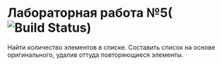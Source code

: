 # Лабораторная работа №5(![Build Status](https://travis-ci.com/DaniilNaumenko/lab5.1.svg?branch=master))
Найти количество элементов в списке. Составить список на основе оригинального, удалив оттуда повторяющиеся элементы. 
